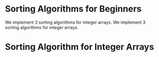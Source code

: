 # Sorting Algorithms for Beginners
We implement 3 sorting algorithms for integer arrays.
We implement 3 sorting algorithms for integer arrays.
# Sorting Algorithm for Integer Arrays

